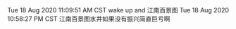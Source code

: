 Tue 18 Aug 2020 11:09:51 AM CST
wake up and 江南百景图
Tue 18 Aug 2020 10:58:27 PM CST
江南百景图水井如果没有振兴简直巨亏啊

